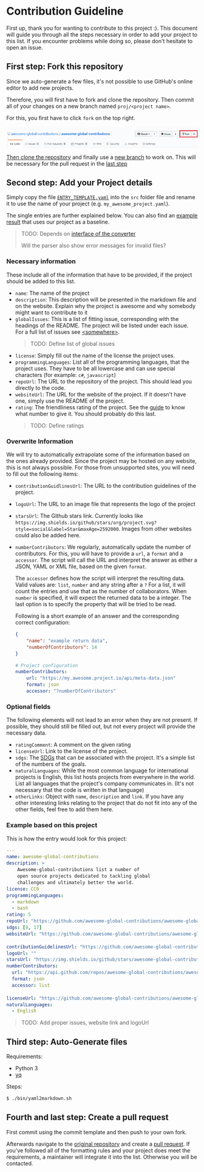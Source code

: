 # Contribution Guideline

First up, thank you for wanting to contribute to this project :).
This document will guide you through all the steps necessary in
order to add your project to this list.
If you encounter problems while doing so, please don't hesitate
to open an issue.

## First step: Fork this repository

Since we auto-generate a few files, it's not possible to use
GitHub's online editor to add new projects.

Therefore, you will first have to fork and clone the repository.
Then commit all of your changes on a new branch named
`proj/<project name>`.

For this, you first have to click `fork` on the top right.

![Highlighted fork button](static/img/contributing/how-to-fork.jpg)

[Then clone the repository](https://help.github.com/en/articles/cloning-a-repository)
and finally use a [new branch](https://help.github.com/en/desktop/contributing-to-projects/creating-a-branch-for-your-work)
to work on.
This will be necessary for the pull request in the
[last step](#fourth-and-last-step-create-a-pull-request)

## Second step: Add your Project details

Simply copy the file [`ENTRY_TEMPLATE.yaml`](./ENTRY_TEMPLATE.yaml) into the `src` folder
file and rename it to use the name of your project
(e.g. `my_awesome_project.yaml`).

The single entries are further explained below.
You can also find an [example result](#Example-based-on-this-project)
that uses our project as a baseline.

> TODO: Depends on [interface of the converter](https://github.com/awesome-global-contributions/awesome-global-contributions/issues/8)
>
> Will the parser also show error messages for invalid files?

### Necessary information

These include all of the information that have to be provided, if
the project should be added to this list.

- `name`: The name of the project
- `description`: This description will be presented in the markdown
    file and on the website.
    Explain why the project is awesome and why somebody might want
    to contribute to it
- `globalIssues`: This is a list of fitting issue, corresponding
    with the headings of the README.
    The project will be listed under each issue.
    For a full list of issues see [\<somewhere\>]().
    > TODO: Define list of global issues
- `license`: Simply fill out the name of the license the project uses.
- `programmingLanguages`: List all of the programming languages, that
    the project uses.
    They have to be all lowercase and can use special characters
    (for example: `c#`, `javascript`)
- `repoUrl`: The URL to the repository of the project.
    This should lead you directly to the code.
- `websiteUrl`: The URL for the website of the project.
    If it doesn't have one, simply use the README of the project.
- `rating`: The friendliness rating of the project.
    See the [guide]() to know what number to give it.
    You should probably do this last.
    > TODO: Define ratings

### Overwrite Information

We will try to automatically extrapolate some of the information based
on the ones already provided.
Since the project may be hosted on any website, this is not always possible.
For those from unsupported sites, you will need to fill out the
following items:

- `contributionGuidlinesUrl`: The URL to the contribution guidelines
    of the project.
- `logoUrl`: The URL to an image file that represents the logo of the
    project
- `starsUrl`: The Github stars link.
    Currently looks like `https://img.shields.io/github/stars/org/project.svg?style=social&label=Star&maxAge=2592000`.
    Images from other websites could also be added here.
- `numberContributors`: We regularly, automatically update the number
    of contributors.
    For this, you will have to provide a `url`, a `format` and a `accessor`.
    The script will call the URL and interpret the answer as either a JSON,
    YAML or XML file, based on the given `format`.

    The `accessor` defines how the script will interpret the resulting data.
    Valid values are: `list`, `number` and any string after a `?`
    For a list, it will count the entries and use that as the number of
    collaborators.
    When `number` is specified, it will expect the returned data to be a
    integer.
    The last option is to specify the property that will be tried to be read.

    Following is a short example of an answer and the corresponding correct
    configuration:
    ```json
    {
        "name": "example return data",
        "numberOfContributors": 14
    }
    ```
    ```yaml
    # Project configuration
    numberContributors:
        url: "https://my.awesome.project.io/api/meta-data.json"
        format: json
        accessor: "?numberOfContributors"
    ```

### Optional fields

The following elements will not lead to an error when they are not present.
If possible, they should still be filled out, but not every project will provide
the necessary data.

- `ratingComment`: A comment on the given rating
- `licenseUrl`: Link to the license of the project.
- `sdgs`: The [SDGs](https://www.undp.org/content/undp/en/home/sustainable-development-goals.html)
    that can be associated with the project.
    It's a simple list of the numbers of the goals.
- `naturalLanguages`: While the most common language for international projects
    is English, this list hosts projects from everywhere in the world.
    List all languages that the project's company communicates in.
    (It's not necessary that the code is written in that language)
- `otherLinks`: Object with `name`, `description` and `link`.
    If you have any other interesting links relating to the project that do not
    fit into any of the other fields, feel free to add them here.

### Example based on this project

This is how the entry would look for this project:

```yaml
---
name: awesome-global-contributions
description: >
    Awesome-global-contributions list a number of
    open source projects dedicated to tackling global
    challenges and ultimately better the world.
license: CC0
programmingLanguages:
  - markdown
  - bash
rating: 5
repoUrl: "https://github.com/awesome-global-contributions/awesome-global-contributions"
sdgs: [9, 17]
websiteUrl: "https://github.com/awesome-global-contributions/awesome-global-contributions"

contributionGuidelinesUrl: "https://github.com/awesome-global-contributions/awesome-global-contributions/blob/master/CONTRIBUTING.md"
logoUrl: ""
starsUrl: "https://img.shields.io/github/stars/awesome-global-contributions/awesome-global-contributions.svg?style=social&label=Star&maxAge=2592000"
numberContributors:
  url: "https://api.github.com/repos/awesome-global-contributions/awesome-global-contributions/stats/contributors"
  format: json
  accessor: list

licenseUrl: "https://github.com/awesome-global-contributions/awesome-global-contributions/blob/master/LICENSE"
naturalLanguages:
  - English
```

> TODO: Add proper issues, website link and logoUrl

## Third step: Auto-Generate files

Requirements:
* Python 3
* [yq](https://github.com/kislyuk/yq)

Steps:
```sh
$ ./bin/yaml2markdown.sh
```

## Fourth and last step: Create a pull request

First commit using the commit template and then push to your own fork.

Afterwards navigate to the [original repository](https://github.com/awesome-global-contributions/awesome-global-contributions)
and create a [pull request](https://help.github.com/en/articles/creating-a-pull-request-from-a-fork).
If you've followed all of the formatting rules and your project does meet the
requirements, a maintainer will integrate it into the list.
Otherwise you will be contacted.
